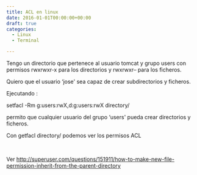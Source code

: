 ```yaml
---
title: ACL en linux
date: 2016-01-01T00:00:00+00:00
draft: true
categories:
  - Linux
  - Terminal

---
```

Tengo un directorio que pertenece al usuario tomcat y grupo users con permisos rwxrwxr-x para los directorios y rwxrwxr&#8211; para los ficheros.

Quiero que el usuario &#8216;jose' sea capaz de crear subdirectorios y ficheros.

Ejecutando :

setfacl -Rm g:users:rwX,d:g:users:rwX directory/

permito que cualquier usuario del grupo &#8216;users' pueda crear directorios y ficheros.

Con getfacl directory/ podemos ver los permisos ACL

&nbsp;

Ver <http://superuser.com/questions/151911/how-to-make-new-file-permission-inherit-from-the-parent-directory>
